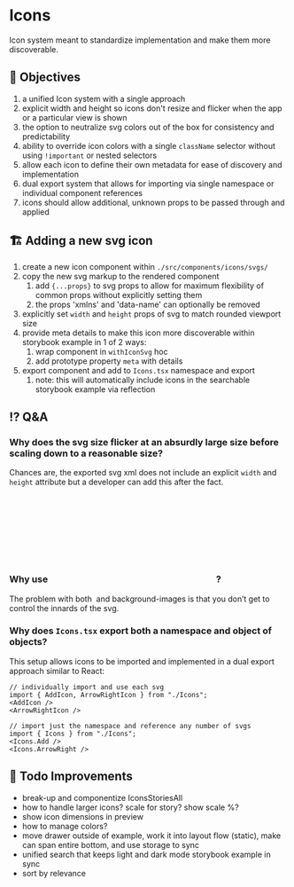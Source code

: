 # Icons

Icon system meant to standardize implementation and make them more discoverable.

## 🎯 Objectives

1. a unified Icon system with a single approach
1. explicit width and height so icons don't resize and flicker when the app or a particular view is shown
1. the option to neutralize svg colors out of the box for consistency and predictability
1. ability to override icon colors with a single `className` selector without using `!important` or nested selectors
1. allow each icon to define their own metadata for ease of discovery and implementation
1. dual export system that allows for importing via single namespace or individual component references
1. icons should allow additional, unknown props to be passed through and applied

## 🏗 Adding a new svg icon

1. create a new icon component within `./src/components/icons/svgs/`
1. copy the new svg markup to the rendered component
    1. add `{...props}` to svg props to allow for maximum flexibility of common props without explicitly setting them
    1. the props 'xmlns' and 'data-name' can optionally be removed
1. explicitly set `width` and `height` props of svg to match rounded viewport size
1. provide meta details to make this icon more discoverable within storybook example in 1 of 2 ways:
    1. wrap component in `withIconSvg` hoc
    1. add prototype property `meta` with details
1. export component and add to `Icons.tsx` namespace and export
    1. note: this will automatically include icons in the searchable storybook example via reflection

## ⁉️ Q&A

### Why does the svg size flicker at an absurdly large size before scaling down to a reasonable size?

Chances are, the exported svg xml does not include an explicit `width` and `height` attribute
but a developer can add this after the fact.

### Why use <svg>? Why not <img>?

The problem with both <img> and background-images is that you don’t get to control the innards of the svg.

### Why does `Icons.tsx` export both a namespace and object of objects?

This setup allows icons to be imported and implemented in a dual export approach similar to React:

```
// individually import and use each svg
import { AddIcon, ArrowRightIcon } from "./Icons";
<AddIcon />
<ArrowRightIcon />

// import just the namespace and reference any number of svgs
import { Icons } from "./Icons";
<Icons.Add />
<Icons.ArrowRight />
```

## 📝 Todo Improvements

* break-up and componentize IconsStoriesAll
* how to handle larger icons? scale for story? show scale %?
* show icon dimensions in preview
* how to manage colors?
* move drawer outside of example, work it into layout flow (static), make can span entire bottom, and use storage to sync
* unified search that keeps light and dark mode storybook example in sync
* sort by relevance

